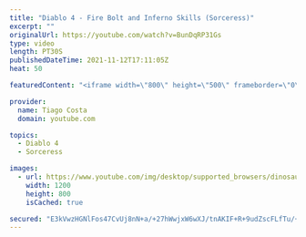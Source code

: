 ```yaml
---
title: "Diablo 4 - Fire Bolt and Inferno Skills (Sorceress)"
excerpt: ""
originalUrl: https://youtube.com/watch?v=BunDqRP31Gs
type: video
length: PT30S
publishedDateTime: 2021-11-12T17:11:05Z
heat: 50

featuredContent: "<iframe width=\"800\" height=\"500\" frameborder=\"0\" src=\"https://www.youtube.com/embed/BunDqRP31Gs\" allow=\"accelerometer; autoplay; encrypted-media; gyroscope; picture-in-picture\" allowfullscreen></iframe>"

provider:
  name: Tiago Costa
  domain: youtube.com

topics:
  - Diablo 4
  - Sorceress

images:
  - url: https://www.youtube.com/img/desktop/supported_browsers/dinosaur.png
    width: 1200
    height: 800
    isCached: true

secured: "E3kVwzHGNlFos47CvUj8nN+a/+27hWwjxW6wXJ/tnAKIF+R+9udZscFLfTu/+EpNi6uNp4iaihGWeKbcg3zIOJPrvGjpFveE3aCY8IxgmeopUhR++p/aDdHMdpBMXrsMrlxMZROthtyK8zU21Le4WMiqESQEjeytHhrD9GC+fGzLaa3dSNKjnk03mXjtv1CANxlERvnqfxdZmcaL/2miiIBMz6iTmnrG5GWK3yk/FjSuEVRAVydYyqVJ5RHZaB42GJD1nZW49qRC5A5/wkazzoqnY9Heii7JbPBdS9vVLowjdfld9FFTS9gWanmpe3sjrV/TVhqUxp7xw2Y0jUL72g0HU+UI+mwvt/ywDcHuegZtV6KmZOEfDFNOb+AgQWt0tDDhOh/cILB9E42TEHcfZMM9isncfZaE4xeSJggNweI=;vSgBoU9NJBa/bqdClCQ0Dw=="
---
```



